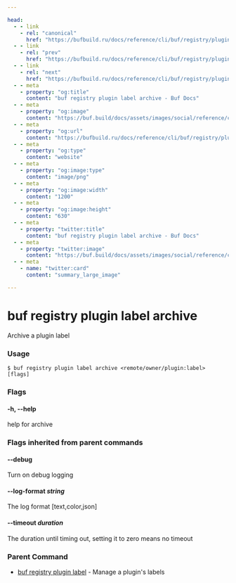 ```yaml
---

head:
  - - link
    - rel: "canonical"
      href: "https://bufbuild.ru/docs/reference/cli/buf/registry/plugin/label/archive/"
  - - link
    - rel: "prev"
      href: "https://bufbuild.ru/docs/reference/cli/buf/registry/plugin/label/"
  - - link
    - rel: "next"
      href: "https://bufbuild.ru/docs/reference/cli/buf/registry/plugin/label/info/"
  - - meta
    - property: "og:title"
      content: "buf registry plugin label archive - Buf Docs"
  - - meta
    - property: "og:image"
      content: "https://buf.build/docs/assets/images/social/reference/cli/buf/registry/plugin/label/archive.png"
  - - meta
    - property: "og:url"
      content: "https://bufbuild.ru/docs/reference/cli/buf/registry/plugin/label/archive/"
  - - meta
    - property: "og:type"
      content: "website"
  - - meta
    - property: "og:image:type"
      content: "image/png"
  - - meta
    - property: "og:image:width"
      content: "1200"
  - - meta
    - property: "og:image:height"
      content: "630"
  - - meta
    - property: "twitter:title"
      content: "buf registry plugin label archive - Buf Docs"
  - - meta
    - property: "twitter:image"
      content: "https://buf.build/docs/assets/images/social/reference/cli/buf/registry/plugin/label/archive.png"
  - - meta
    - name: "twitter:card"
      content: "summary_large_image"

---
```


# buf registry plugin label archive

Archive a plugin label

### Usage

```console
$ buf registry plugin label archive <remote/owner/plugin:label> [flags]
```

### Flags

#### \-h, --help

help for archive

### Flags inherited from parent commands

#### \--debug

Turn on debug logging

#### \--log-format _string_

The log format \[text,color,json\]

#### \--timeout _duration_

The duration until timing out, setting it to zero means no timeout

### Parent Command

- [buf registry plugin label](../) - Manage a plugin's labels
